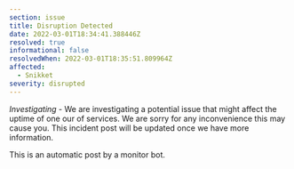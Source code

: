 ```yaml
---
section: issue
title: Disruption Detected
date: 2022-03-01T18:34:41.388446Z
resolved: true
informational: false
resolvedWhen: 2022-03-01T18:35:51.809964Z
affected:
  - Snikket
severity: disrupted
---
```

*Investigating* - We are investigating a potential issue that might affect the uptime of one our of services. We are sorry for any inconvenience this may cause you. This incident post will be updated once we have more information.

This is an automatic post by a monitor bot.
        